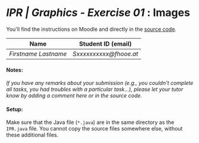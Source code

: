 # *IPR | Graphics - Exercise 01* : Images

You'll find the instructions on Moodle and directly in the [source code](./Images.java).


| Name                 | Student ID (email)      |
|----------------------|-------------------------|
| _Firstname Lastname_ | _Sxxxxxxxxxx@fhooe.at_  |




#### Notes:

_If you have any remarks about your submission (e.g., you couldn't complete all tasks, you had troubles with a particular task...), please let your tutor know by adding a comment here or in the source code._


#### Setup:
Make sure that the Java file (`*.java`) are in the same directory as the `IPR.java` file. You cannot copy the source files somewhere else, without these additional files.